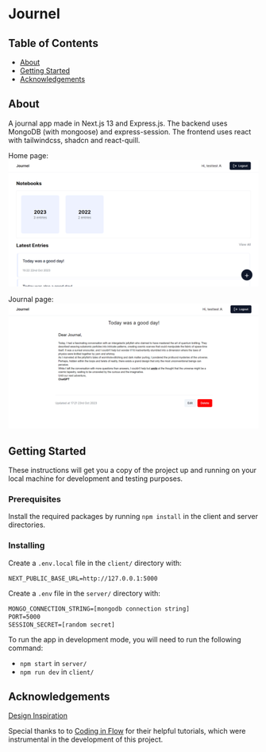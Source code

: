 # Journel

## Table of Contents

- [About](#about)
- [Getting Started](#getting_started)
- [Acknowledgements](#acknowledgements)

## About<a name = "about"></a>

A journal app made in Next.js 13 and Express.js. The backend uses MongoDB (with mongoose) and express-session. The frontend uses react with tailwindcss, shadcn and react-quill.

Home page:
![Screenshot](./images/screenshot1.png)

Journal page:
![Screenshot](./images/screenshot2.png)

## Getting Started<a name = "getting_started"></a>

These instructions will get you a copy of the project up and running on your local machine for development and testing purposes.

### Prerequisites

Install the required packages by running `npm install` in the client and server directories.


### Installing

Create a `.env.local` file in the `client/` directory with:
```
NEXT_PUBLIC_BASE_URL=http://127.0.0.1:5000
```

Create a `.env` file in the `server/` directory with:
```
MONGO_CONNECTION_STRING=[mongodb connection string]
PORT=5000
SESSION_SECRET=[random secret]
```

To run the app in development mode, you will need to run the following command:
- `npm start` in `server/`
- `npm run dev` in `client/`



## Acknowledgements<a name = "acknowledgements"></a>

[Design Inspiration](https://dribbble.com/shots/14969350-Journalling-App-Concept)

Special thanks to to [Coding in Flow](https://www.youtube.com/@codinginflow/) for their helpful tutorials, which were instrumental in the development of this project.